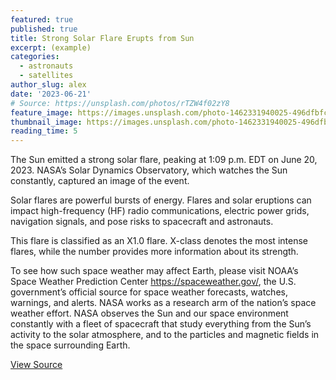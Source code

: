```yaml
---
featured: true
published: true
title: Strong Solar Flare Erupts from Sun
excerpt: (example)
categories:
  - astronauts
  - satellites
author_slug: alex
date: '2023-06-21'
# Source: https://unsplash.com/photos/rTZW4f02zY8
feature_image: https://images.unsplash.com/photo-1462331940025-496dfbfc7564?ixlib=rb-4.0.3&ixid=M3wxMjA3fDB8MHxwaG90by1wYWdlfHx8fGVufDB8fHx8fA%3D%3D&auto=format&fit=crop&w=1920&h=1080&q=80
thumbnail_image: https://images.unsplash.com/photo-1462331940025-496dfbfc7564?ixlib=rb-4.0.3&ixid=M3wxMjA3fDB8MHxwaG90by1wYWdlfHx8fGVufDB8fHx8fA%3D%3D&auto=format&fit=crop&w=512&h=512&q=80
reading_time: 5
---
```


The Sun emitted a strong solar flare, peaking at 1:09 p.m. EDT on June 20, 2023. NASA’s Solar Dynamics Observatory, which watches the Sun constantly, captured an image of the event.

Solar flares are powerful bursts of energy. Flares and solar eruptions can impact high-frequency (HF) radio communications, electric power grids, navigation signals, and pose risks to spacecraft and astronauts.

This flare is classified as an X1.0 flare. X-class denotes the most intense flares, while the number provides more information about its strength.

To see how such space weather may affect Earth, please visit NOAA’s Space Weather Prediction Center https://spaceweather.gov/, the U.S. government’s official source for space weather forecasts, watches, warnings, and alerts. NASA works as a research arm of the nation’s space weather effort. NASA observes the Sun and our space environment constantly with a fleet of spacecraft that study everything from the Sun’s activity to the solar atmosphere, and to the particles and magnetic fields in the space surrounding Earth.

[View Source](https://blogs.nasa.gov/spacestation/2023/06/20/crew-packing-dragon-prepping-for-next-spacewalk/)
